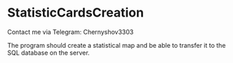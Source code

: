 # StatisticCardsCreation
Contact me via Telegram: Chernyshov3303

The program should create a statistical map and be able to transfer it to the SQL database on the server.
